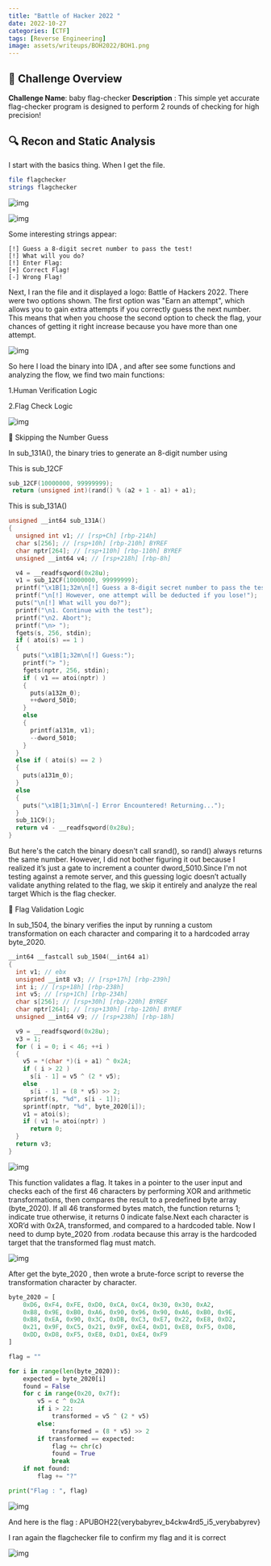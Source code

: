 ```yaml
---
title: "Battle of Hacker 2022 "
date: 2022-10-27
categories: [CTF]
tags: [Reverse Engineering]
image: assets/writeups/BOH2022/BOH1.png
---
```


## 🧩 Challenge Overview

**Challenge Name**: baby flag-checker
**Description** : This simple yet accurate flag-checker program is designed to perform 2 rounds of checking for high precision!

## 🔍 Recon and Static Analysis

I start with the basics thing. When I get the file.

```bash
file flagchecker
strings flagchecker
```

![img](assets/writeups/BOH2022/BOH2.png)

![img](assets/writeups/BOH2022/BOH3.png)


Some interesting strings appear:

```text
[!] Guess a 8-digit secret number to pass the test!
[!] What will you do?
[!] Enter Flag:
[+] Correct Flag!
[-] Wrong Flag!
```
Next, I ran the file and it displayed a logo: Battle of Hackers 2022. There were two options shown. The first option was "Earn an attempt", which allows you to gain extra attempts if you correctly guess the next number. This means that when you choose the second option to check the flag, your chances of getting it right increase because you have more than one attempt.

![img](assets/writeups/BOH2022/BOH4.png)

So here I load the binary into IDA , and after see some functions and analyzing the flow, we find two main functions:

1.Human Verification Logic

2.Flag Check Logic

![img](assets/writeups/BOH2022/BOH5.png)

🚫 Skipping the Number Guess

In sub_131A(), the binary tries to generate an 8-digit number using 

This is sub_12CF

```c
sub_12CF(10000000, 99999999);
 return (unsigned int)(rand() % (a2 + 1 - a1) + a1);
```

This is sub_131A()

```c
unsigned __int64 sub_131A()
{
  unsigned int v1; // [rsp+Ch] [rbp-214h]
  char s[256]; // [rsp+10h] [rbp-210h] BYREF
  char nptr[264]; // [rsp+110h] [rbp-110h] BYREF
  unsigned __int64 v4; // [rsp+218h] [rbp-8h]

  v4 = __readfsqword(0x28u);
  v1 = sub_12CF(10000000, 99999999);
  printf("\x1B[1;32m\n[!] Guess a 8-digit secret number to pass the test!");
  printf("\n[!] However, one attempt will be deducted if you lose!");
  puts("\n[!] What will you do?");
  printf("\n1. Continue with the test");
  printf("\n2. Abort");
  printf("\n> ");
  fgets(s, 256, stdin);
  if ( atoi(s) == 1 )
  {
    puts("\x1B[1;32m\n[!] Guess:");
    printf("> ");
    fgets(nptr, 256, stdin);
    if ( v1 == atoi(nptr) )
    {
      puts(a132m_0);
      ++dword_5010;
    }
    else
    {
      printf(a131m, v1);
      --dword_5010;
    }
  }
  else if ( atoi(s) == 2 )
  {
    puts(a131m_0);
  }
  else
  {
    puts("\x1B[1;31m\n[-] Error Encountered! Returning...");
  }
  sub_11C9();
  return v4 - __readfsqword(0x28u);
}
```

But here's the catch the binary doesn't call srand(), so rand() always returns the same number. However, I did not bother figuring it out because I realized it’s just a gate to increment a counter dword_5010.Since I'm  not testing against a remote server, and this guessing logic doesn’t actually validate anything related to the flag, we skip it entirely and analyze the real target Which is the flag checker.

🔐 Flag Validation Logic

In sub_1504, the binary verifies the input by running a custom transformation on each character and comparing it to a hardcoded array byte_2020.

```c
__int64 __fastcall sub_1504(__int64 a1)
{
  int v1; // ebx
  unsigned __int8 v3; // [rsp+17h] [rbp-239h]
  int i; // [rsp+18h] [rbp-238h]
  int v5; // [rsp+1Ch] [rbp-234h]
  char s[256]; // [rsp+30h] [rbp-220h] BYREF
  char nptr[264]; // [rsp+130h] [rbp-120h] BYREF
  unsigned __int64 v9; // [rsp+238h] [rbp-18h]

  v9 = __readfsqword(0x28u);
  v3 = 1;
  for ( i = 0; i < 46; ++i )
  {
    v5 = *(char *)(i + a1) ^ 0x2A;
    if ( i > 22 )
      s[i - 1] = v5 ^ (2 * v5);
    else
      s[i - 1] = (8 * v5) >> 2;
    sprintf(s, "%d", s[i - 1]);
    sprintf(nptr, "%d", byte_2020[i]);
    v1 = atoi(s);
    if ( v1 != atoi(nptr) )
      return 0;
  }
  return v3;
}
```

![img](assets/writeups/BOH2022/BOH6.png)

This function validates a flag. It takes in a pointer to the user input and checks each of the first 46 characters by performing XOR and arithmetic transformations, then compares the result to a predefined byte array (byte_2020). If all 46 transformed bytes match, the function returns 1; indicate true otherwise, it returns 0 indicate false.Next each character is XOR’d with 0x2A, transformed, and compared to a hardcoded table. Now I need to dump byte_2020 from .rodata because this array is the hardcoded target that the transformed flag must match.

![img](assets/writeups/BOH2022/BOH7.png)

After get the byte_2020 , then wrote a brute-force script to reverse the transformation character by character.

```python
byte_2020 = [
    0xD6, 0xF4, 0xFE, 0xD0, 0xCA, 0xC4, 0x30, 0x30, 0xA2,
    0xB8, 0x9E, 0xB0, 0xA6, 0x90, 0x96, 0x90, 0xA6, 0xB0, 0x9E,
    0xB8, 0xEA, 0x90, 0x3C, 0xDB, 0xC3, 0xE7, 0x22, 0xE8, 0xD2,
    0x21, 0x9F, 0xC5, 0x21, 0x9F, 0xE4, 0xD1, 0xE8, 0xF5, 0xD8,
    0xDD, 0xD8, 0xF5, 0xE8, 0xD1, 0xE4, 0xF9
]

flag = ""

for i in range(len(byte_2020)):
    expected = byte_2020[i]
    found = False
    for c in range(0x20, 0x7f):  
        v5 = c ^ 0x2A
        if i > 22:
            transformed = v5 ^ (2 * v5)
        else:
            transformed = (8 * v5) >> 2
        if transformed == expected:
            flag += chr(c)
            found = True
            break
    if not found:
        flag += "?" 

print("Flag : ", flag)
```
![img](assets/writeups/BOH2022/BOH8.png)

And here is the flag : APUBOH22{verybabyrev_b4ckw4rd5_i5_verybabyrev}

I ran again the flagchecker file to confirm my flag and it is correct

![img](assets/writeups/BOH2022/BOH9.png)


